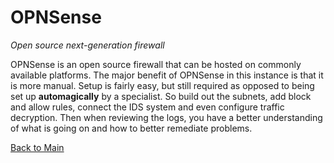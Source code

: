 # OPNSense
*Open source next-generation firewall*

OPNSense is an open source firewall that can be hosted on commonly available platforms. The major benefit of OPNSense in this instance is that it is more manual. Setup is fairly easy, but still required as opposed to being set up **automagically** by a specialist. So build out the subnets, add block and allow rules, connect the IDS system and even configure traffic decryption. Then when reviewing the logs, you have a better understanding of what is going on and how to better remediate problems.

[Back to Main](../README.md#firewalls)

